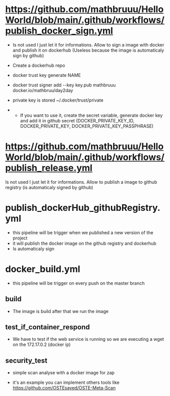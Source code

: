 # https://github.com/mathbruuu/HelloWorld/blob/main/.github/workflows/publish_docker_sign.yml
- Is not used I just let it for informations. Allow to sign a image with docker and publish it on dockerhub (Useless because the image is automaticaly sign by github)

- Create a dockerhub repo
- docker trust key generate NAME
- docker trust signer add --key key.pub mathbruuu docker.io/mathbruu/day2day
- private key is stored ~/.docker/trust/private
- - If you want to use it, create the secret variable, generate docker key and add it in github secret (DOCKER_PRIVATE_KEY_ID, DOCKER_PRIVATE_KEY, DOCKER_PRIVATE_KEY_PASSPHRASE)
  
# https://github.com/mathbruuu/HelloWorld/blob/main/.github/workflows/publish_release.yml
Is not used I just let it for informations. Allow to publish a image to github registry (is automaticaly signed by github)

# publish_dockerHub_githubRegistry.yml
- this pipeline will be trigger when we published a new version of the project
- it will publish the docker image on the github registry and dockerhub
- Is automaticaly sign
  
# docker_build.yml
- this pipeline will be trigger on every push on the master branch

## build
- The image is build after that we run the image

## test_if_container_respond
- We have to test if the web service is running so we are executing a wget on the 172.17.0.2 (docker ip)

## security_test
- simple scan analyse with a docker image for zap 

- it's an example you can implement others tools like https://github.com/OSTEsayed/OSTE-Meta-Scan
